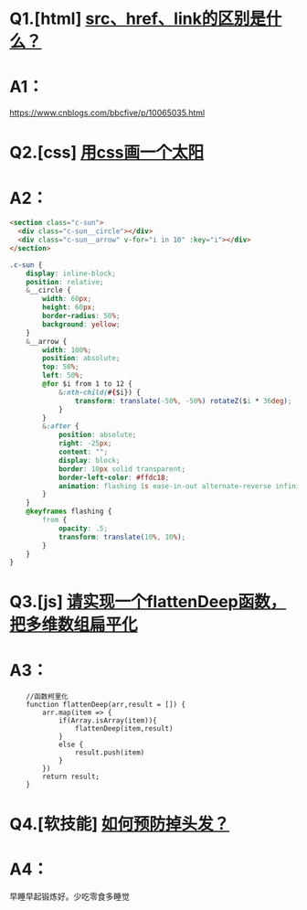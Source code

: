 # Q1.[html] [src、href、link的区别是什么？](https://github.com/haizlin/fe-interview/issues/250)
# A1：
https://www.cnblogs.com/bbcfive/p/10065035.html

# Q2.[css] [用css画一个太阳](https://github.com/haizlin/fe-interview/issues/251)
# A2：
```html
<section class="c-sun">
  <div class="c-sun__circle"></div>
  <div class="c-sun__arrow" v-for="i in 10" :key="i"></div>
</section>
```
```css
.c-sun {
    display: inline-block;
    position: relative;
    &__circle {
        width: 60px;
        height: 60px;
        border-radius: 50%;
        background: yellow;
    }
    &__arrow {
        width: 100%;
        position: absolute;
        top: 50%;
        left: 50%;
        @for $i from 1 to 12 {
            &:nth-child(#{$i}) {
                transform: translate(-50%, -50%) rotateZ($i * 36deg);
            }
        }
        &:after {
            position: absolute;
            right: -25px;
            content: "";
            display: block;
            border: 10px solid transparent;
            border-left-color: #ffdc18;
            animation: flashing 1s ease-in-out alternate-reverse infinite;
        }
    }
    @keyframes flashing {
        from {
            opacity: .5;
            transform: translate(10%, 10%);
        }
    }
}
```

# Q3.[js] [请实现一个flattenDeep函数，把多维数组扁平化](https://github.com/haizlin/fe-interview/issues/252)
# A3：
```
    //函数柯里化
    function flattenDeep(arr,result = []) {
        arr.map(item => {
            if(Array.isArray(item)){
                flattenDeep(item,result)
            }
            else {
                result.push(item)
            }
        })
        return result;
    }
```

# Q4.[软技能] [如何预防掉头发？](https://github.com/haizlin/fe-interview/issues/253)
# A4：
早睡早起锻炼好。少吃零食多睡觉